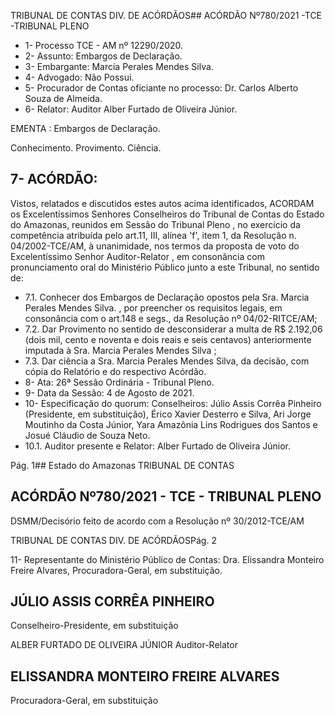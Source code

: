 TRIBUNAL DE CONTAS DIV. DE ACÓRDÃOS## ACÓRDÃO Nº780/2021 -TCE -TRIBUNAL PLENO

- 1- Processo TCE - AM nº 12290/2020.
- 2- Assunto: Embargos de Declaração.
- 3- Embargante: Marcia Perales Mendes Silva.
- 4- Advogado: Não Possui.
- 5- Procurador de Contas oficiante no processo: Dr. Carlos Alberto Souza de Almeida.
- 6- Relator: Auditor Alber Furtado de Oliveira Júnior.

EMENTA : Embargos de Declaração.

Conhecimento. Provimento. Ciência.

## 7- ACÓRDÃO:

Vistos, relatados e discutidos estes autos acima identificados, ACORDAM os Excelentíssimos Senhores Conselheiros do Tribunal de Contas do Estado do Amazonas, reunidos em Sessão do Tribunal Pleno , no exercício da competência atribuída pelo art.11, III,  alínea 'f', item 1, da Resolução n. 04/2002-TCE/AM, à  unanimidade, nos termos da proposta  de  voto  do  Excelentíssimo  Senhor  Auditor-Relator , em  consonância com pronunciamento oral do Ministério Público junto a este Tribunal, no sentido de:

- 7.1. Conhecer dos Embargos de Declaração opostos pela Sra. Marcia Perales Mendes Silva. , por preencher os requisitos legais, em consonância com o art.148 e segs., da Resolução nº 04/02-RITCE/AM;
- 7.2. Dar Provimento no sentido de desconsiderar a multa de R$ 2.192,06 (dois mil, cento e noventa e dois reais e seis centavos) anteriormente imputada à Sra. Marcia Perales Mendes Silva ;
- 7.3. Dar ciência a Sra. Marcia Perales Mendes Silva, da decisão, com cópia do Relatório e do respectivo Acórdão.
- 8- Ata: 26ª Sessão Ordinária - Tribunal Pleno.
- 9- Data da Sessão: 4 de Agosto de 2021.
- 10-  Especificação do quorum: Conselheiros: Júlio Assis Corrêa Pinheiro (Presidente, em substituição), Érico Xavier Desterro e Silva, Ari Jorge Moutinho da Costa Júnior, Yara Amazônia Lins Rodrigues dos Santos e Josué Cláudio de Souza Neto.
- 10.1. Auditor presente e Relator: Alber Furtado de Oliveira Júnior.

Pág. 1## Estado do Amazonas TRIBUNAL DE CONTAS

## ACÓRDÃO Nº780/2021 - TCE - TRIBUNAL PLENO

DSMM/Decisório feito de acordo com a Resolução nº 30/2012-TCE/AM

TRIBUNAL DE CONTAS DIV. DE ACÓRDÃOSPág. 2

11-  Representante do Ministério Público de Contas: Dra. Elissandra Monteiro Freire Alvares, Procuradora-Geral, em substituição.

## JÚLIO ASSIS CORRÊA PINHEIRO

Conselheiro-Presidente, em substituição

ALBER FURTADO DE OLIVEIRA JÚNIOR Auditor-Relator

## ELISSANDRA MONTEIRO FREIRE ALVARES

Procuradora-Geral, em substituição